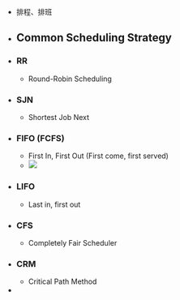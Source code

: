 - 排程、排班
- ## Common Scheduling Strategy
- ### RR
	- Round-Robin Scheduling
- ### SJN
	- Shortest Job Next
- ### FIFO (FCFS)
	- First In, First Out (First come, first served)
	- ![](https://upload.wikimedia.org/wikipedia/commons/thumb/0/0c/Thread_pool.svg/600px-Thread_pool.svg.png)
- ### LIFO
	- Last in, first out
- ### CFS
	- Completely Fair Scheduler
- ### CRM
	- Critical Path Method
-